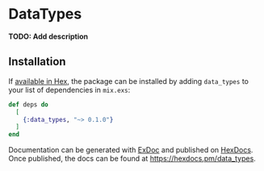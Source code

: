 # DataTypes

**TODO: Add description**

## Installation

If [available in Hex](https://hex.pm/docs/publish), the package can be installed
by adding `data_types` to your list of dependencies in `mix.exs`:

```elixir
def deps do
  [
    {:data_types, "~> 0.1.0"}
  ]
end
```

Documentation can be generated with [ExDoc](https://github.com/elixir-lang/ex_doc)
and published on [HexDocs](https://hexdocs.pm). Once published, the docs can
be found at <https://hexdocs.pm/data_types>.

